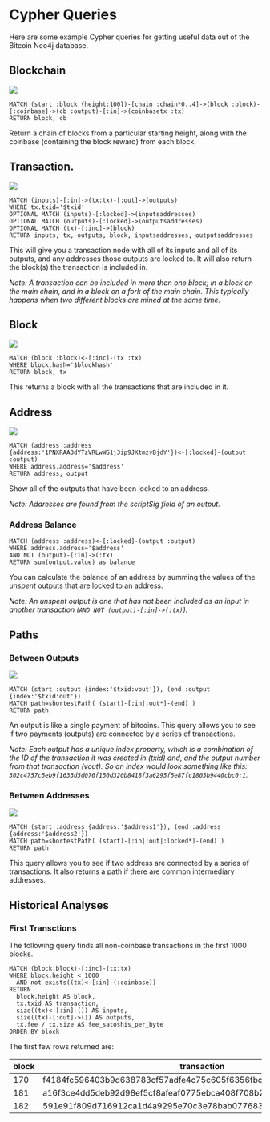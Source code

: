 # Cypher Queries

Here are some example Cypher queries for getting useful data out of the Bitcoin Neo4j database.

## Blockchain

![](images/blockchain.png)

```
MATCH (start :block {height:100})-[chain :chain*0..4]->(block :block)-[:coinbase]->(cb :output)-[:in]->(coinbasetx :tx)
RETURN block, cb
```

Return a chain of blocks from a particular starting height, along with the coinbase (containing the block reward) from each block.

## Transaction.

![](images/transaction.png)

```
MATCH (inputs)-[:in]->(tx:tx)-[:out]->(outputs)
WHERE tx.txid='$txid'
OPTIONAL MATCH (inputs)-[:locked]->(inputsaddresses)
OPTIONAL MATCH (outputs)-[:locked]->(outputsaddresses)
OPTIONAL MATCH (tx)-[:inc]->(block)
RETURN inputs, tx, outputs, block, inputsaddresses, outputsaddresses
```

This will give you a transaction node with all of its inputs and all of its outputs, and any addresses those outputs are locked to. It will also return the block(s) the transaction is included in.

_Note: A transaction can be included in more than one block; in a block on the main chain, and in a block on a fork of the main chain. This typically happens when two different blocks are mined at the same time._

## Block

![](images/block.png)

```
MATCH (block :block)<-[:inc]-(tx :tx)
WHERE block.hash='$blockhash'
RETURN block, tx
```

This returns a block with all the transactions that are included in it.

## Address

![](images/address.png)

```
MATCH (address :address {address:'1PNXRAA3dYTzVRLwWG1j3ip9JKtmzvBjdY'})<-[:locked]-(output :output)
WHERE address.address='$address'
RETURN address, output
```

Show all of the outputs that have been locked to an address.

_Note: Addresses are found from the scriptSig field of an output._

### Address Balance

```
MATCH (address :address)<-[:locked]-(output :output) 
WHERE address.address='$address' 
AND NOT (output)-[:in]->(:tx) 
RETURN sum(output.value) as balance
```

You can calculate the balance of an address by summing the values of the _unspent_ outputs that are locked to an address.

_Note: An unspent output is one that has not been included as an input in another transaction (`AND NOT (output)-[:in]->(:tx)`)._

## Paths

### Between Outputs

![](images/path_output.png)

```
MATCH (start :output {index:'$txid:vout'}), (end :output {index:'$txid:out'})
MATCH path=shortestPath( (start)-[:in|:out*]-(end) )
RETURN path
```

An output is like a single payment of bitcoins. This query allows you to see if two payments (outputs) are connected by a series of transactions.

_Note: Each output has a unique index property, which is a combination of the ID of the transaction it was created in (txid) and, and the output number from that transaction (vout). So an index would look something like this: `302c4757c5eb9f1633d5d076f150d320b8418f3a6295f5e87fc1805b9440cbc0:1`._

### Between Addresses

![](images/path_address.png)

```
MATCH (start :address {address:'$address1'}), (end :address {address:'$address2'})
MATCH path=shortestPath( (start)-[:in|:out|:locked*]-(end) )
RETURN path
```

This query allows you to see if two address are connected by a series of transactions. It also returns a path if there are common intermediary addresses.

## Historical Analyses

### First Transctions

The following query finds all non-coinbase transactions in the first 1000 blocks.

```cypher
MATCH (block:block)-[:inc]-(tx:tx)
WHERE block.height < 1000
  AND not exists((tx)<-[:in]-(:coinbase))
RETURN
  block.height AS block,
  tx.txid AS transaction,
  size((tx)<-[:in]-()) AS inputs,
  size((tx)-[:out]->()) AS outputs,
  tx.fee / tx.size AS fee_satoshis_per_byte
ORDER BY block
```

The first few rows returned are:

| block | transaction | inputs | outputs | fee_satoshis_per_byte |
|-------|-------------|--------|---------|-----------------------|
| 170 | f4184fc596403b9d638783cf57adfe4c75c605f6356fbc91338530e9831e9e16 | 1 | 2 | 0 |
| 181 | a16f3ce4dd5deb92d98ef5cf8afeaf0775ebca408f708b2146c4fb42b41e14be | 1 | 2 | 0 |
| 182 | 591e91f809d716912ca1d4a9295e70c3e78bab077683f79350f101da64588073 | 1 | 2 | 0 |
